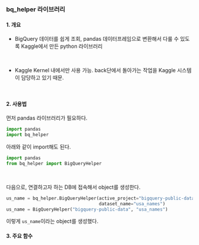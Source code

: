 ### bq_helper 라이브러리

#### 1. 개요
* BigQuery 데이터를 쉽게 조회, pandas 데이터프레임으로 변환해서 다룰 수 있도록 Kaggle에서 만든 python 라이브러리

<br>

* Kaggle Kernel 내에서만 사용 가능. back단에서 돌아가는 작업을 Kaggle 시스템이 담당하고 있기 때문.

<br>

#### 2. 사용법
먼저 pandas 라이브러리가 필요하다.
```Python
import pandas
import bq_helper
```

아래와 같이 import해도 된다.
```Python
import pandas
from bq_helper import BigQueryHelper
```

<br>

다음으로, 연결하고자 하는 DB에 접속해서 object를 생성한다.

```python
us_name = bq_helper.BigQueryHelper(active_project="bigquery-public-data",
                                   dataset_name="usa_names")
us_name = BigQueryHelper("bigquery-public-data", "usa_names")
```
이렇게 `us_name`이라는 object를 생성했다.
<br>




#### 3. 주요 함수
